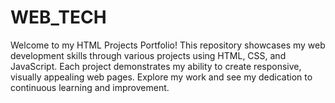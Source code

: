 # WEB_TECH
Welcome to my HTML Projects Portfolio! This repository showcases my web development skills through various projects using HTML, CSS, and JavaScript. Each project demonstrates my ability to create responsive, visually appealing web pages. Explore my work and see my dedication to continuous learning and improvement.
